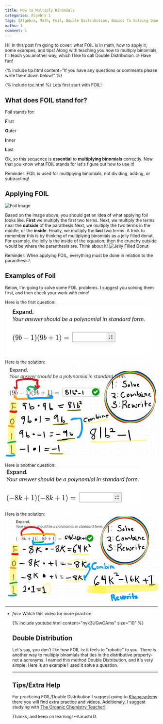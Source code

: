 ```yaml
---
title: How to Multiply Binomials
categories: Algebra 1
tags: [Algebra, Math, Foil, Double Distribution, Basics To Solving Quadratics ]
maths: 1
comment: 1
---
```


Hi! In this post I'm going to cover: what FOIL is in math, how to apply it, some exampes, and tips! Along with teaching you how to multiply binomials, I'll teach you another way, which I like to call Double Distribution. 🤓 Have fun!

{% include tip.html content="If you have any questions or comments please write them down below!" %}

{% include toc.html %}
Lets first start with FOIL!
 
## What does FOIL stand for?

Foil stands for:

 **F**irst

 **O**uter

 **I**nner

 **L**ast


Ok, so this sequence is **essential** to **multiplying binomials** correctly. Now that you know what FOIL stands for let's figure out how to use it!

<p class="post-more-info" markdown="1">
 Reminder: FOIL is used for multiplying binomials, not dividing, adding, or subtracting!
</p>

 

## Applying FOIL 
<img src="https://study.com/cimages/multimages/16/foil.png" alt="Foil Image">

Based on the image above, you should get an idea of what applying foil looks like. 
    **First** we multiply the first two terms.  Next, we multiply the terms near the **outside** of the parathesis.Next, we multiply the two terms in the middle, or the **inside**. Finally, we multiply the **last** two terms. A trick to remember this is by thinking of multiplying binomials as a jelly filled donut. For example, the jelly is the inside of the equation; then the crunchy outside would be where the paranthesis are.
    Think about it!
<img src="https://www.tastingtable.com/img/gallery/strawberry-jam-doughnut-recipe-donut/image-import.jpg" alt="Jelly Filled Donut">

<p class="post-more-info" markdown="1">
Reminder: When applying FOIL, everything must be done in relation to the paranthesis!
</p>

## Examples of Foil
Below, I'm going to solve some FOIL problems. I suggest you solving them first, and then check your work with mine!

Here is the first question:
<img src="images/posts/maths/foil.png" alt="FOIL Question 1">

Here is the solution:<img src="images/posts/maths/math.png" alt="FOIL Answer 1">

Here is another question:<img src="images/posts/maths/FoilQ2.png" alt="FOIL Question 2">

Here is the solution:<img src="images/posts/maths/Foila2.png" alt="FOIL Answer 2">

---
<ul class="collapsible" data-collapsible="accordion">
<li>
<div class="collapsible-header" markdown="1"><i class="material-icons">face</i>
Watch this video for more practice:

</div>
<div class="collapsible-body" markdown="1">

{% include youtube.html content="nyk3UGwCAms" size="10" %}


## Double Distribution
Let's say, you don't like how FOIL is: it feels to "robotic" to you. There is another way to multiply binomials that ties in the distributive property-not a acronyms. I named this method Double Distribution, and it's very simple. Here is an example I used it solve a question.

---
## Tips/Extra Help
For practicing FOIL/Double Distribution I suggest going to 
<a href="https://www.khanacademy.org/math/algebra/x2f8bb11595b61c86:quadratics-multiplying-factoring/x2f8bb11595b61c86:multiply-binomial/e/multiply-binomials-coefficient" target="_blank">Khanacademy</a>
there you will find extra practice and videos. Additionaly, I suggest studying with <a href="https://www.youtube.com/@TheOrganicChemistryTutor/search?query=Multiplying%20Binomials" target="_blank">The Organic Chemistry Teacher!</a> 

Thanks, and keep on learning!
    ~Aarushi D.

